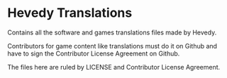 # Hevedy Translations
Contains all the software and games translations files made by Hevedy.


Contributors for game content like translations must do it on Github and have to sign the Contributor License Agreement on Github.

The files here are ruled by LICENSE and Contributor License Agreement.